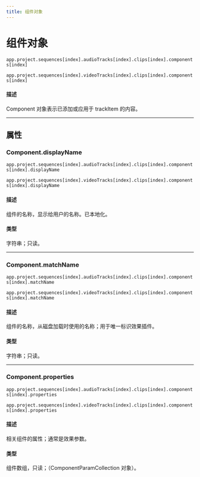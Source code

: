 ```yaml
---
title: 组件对象
---
```

# 组件对象

`app.project.sequences[index].audioTracks[index].clips[index].components[index]`

`app.project.sequences[index].videoTracks[index].clips[index].components[index]`

#### 描述

Component 对象表示已添加或应用于 trackItem 的内容。

---

## 属性

### Component.displayName

`app.project.sequences[index].audioTracks[index].clips[index].components[index].displayName`

`app.project.sequences[index].videoTracks[index].clips[index].components[index].displayName`

#### 描述

组件的名称，显示给用户的名称。已本地化。

#### 类型

字符串；只读。

---

### Component.matchName

`app.project.sequences[index].audioTracks[index].clips[index].components[index].matchName`

`app.project.sequences[index].videoTracks[index].clips[index].components[index].matchName`

#### 描述

组件的名称，从磁盘加载时使用的名称；用于唯一标识效果插件。

#### 类型

字符串；只读。

---

### Component.properties

`app.project.sequences[index].audioTracks[index].clips[index].components[index].properties`

`app.project.sequences[index].videoTracks[index].clips[index].components[index].properties`

#### 描述

相关组件的属性；通常是效果参数。

#### 类型

组件数组，只读；（ComponentParamCollection 对象）。
